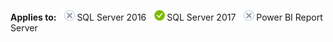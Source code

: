 **Applies to:** ![no](media/no.png)SQL Server 2016 ![yes](media/yes.png)SQL Server 2017 ![no](media/no.png)Power BI Report Server